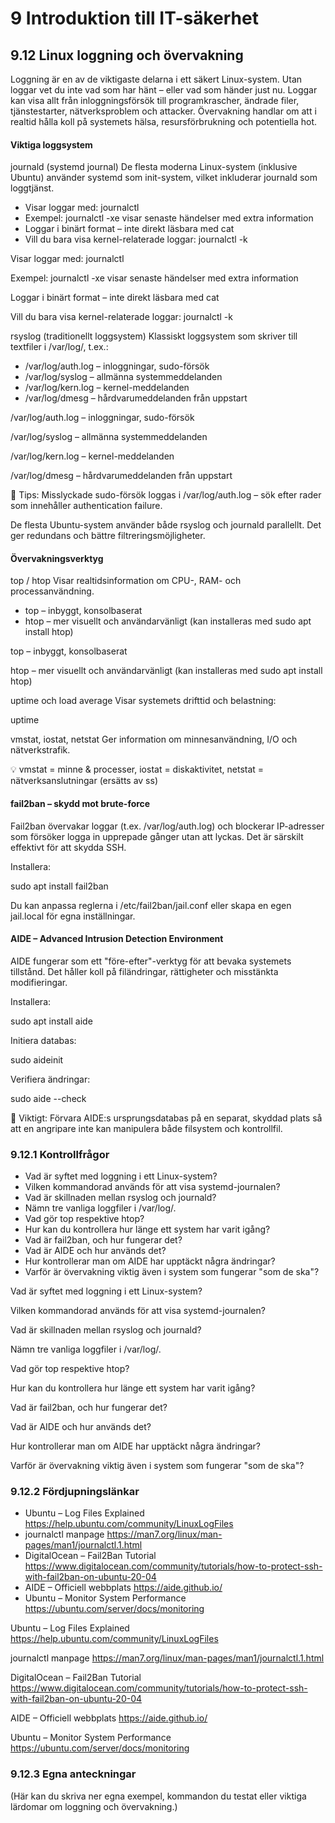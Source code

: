 # 9 Introduktion till IT-säkerhet

## 9.12 Linux loggning och övervakning

Loggning är en av de viktigaste delarna i ett säkert Linux-system. Utan loggar vet du inte vad som har hänt – eller vad som händer just nu. Loggar kan visa allt från inloggningsförsök till programkrascher, ändrade filer, tjänstestarter, nätverksproblem och attacker. Övervakning handlar om att i realtid hålla koll på systemets hälsa, resursförbrukning och potentiella hot.

#### Viktiga loggsystem

journald (systemd journal)
De flesta moderna Linux-system (inklusive Ubuntu) använder systemd som init-system, vilket inkluderar journald som loggtjänst.

- Visar loggar med: journalctl
- Exempel: journalctl -xe visar senaste händelser med extra information
- Loggar i binärt format – inte direkt läsbara med cat
- Vill du bara visa kernel-relaterade loggar: journalctl -k

Visar loggar med: journalctl

Exempel: journalctl -xe visar senaste händelser med extra information

Loggar i binärt format – inte direkt läsbara med cat

Vill du bara visa kernel-relaterade loggar: journalctl -k

rsyslog (traditionellt loggsystem)
Klassiskt loggsystem som skriver till textfiler i /var/log/, t.ex.:

- /var/log/auth.log – inloggningar, sudo-försök
- /var/log/syslog – allmänna systemmeddelanden
- /var/log/kern.log – kernel-meddelanden
- /var/log/dmesg – hårdvarumeddelanden från uppstart

/var/log/auth.log – inloggningar, sudo-försök

/var/log/syslog – allmänna systemmeddelanden

/var/log/kern.log – kernel-meddelanden

/var/log/dmesg – hårdvarumeddelanden från uppstart

📌 Tips: Misslyckade sudo-försök loggas i /var/log/auth.log – sök efter rader som innehåller authentication failure.

De flesta Ubuntu-system använder både rsyslog och journald parallellt. Det ger redundans och bättre filtreringsmöjligheter.

#### Övervakningsverktyg

top / htop
Visar realtidsinformation om CPU-, RAM- och processanvändning.

- top – inbyggt, konsolbaserat
- htop – mer visuellt och användarvänligt (kan installeras med sudo apt install htop)

top – inbyggt, konsolbaserat

htop – mer visuellt och användarvänligt (kan installeras med sudo apt install htop)

uptime och load average
Visar systemets drifttid och belastning:


uptime

vmstat, iostat, netstat
Ger information om minnesanvändning, I/O och nätverkstrafik.

💡 vmstat = minne & processer, iostat = diskaktivitet, netstat = nätverksanslutningar (ersätts av ss)

#### fail2ban – skydd mot brute-force

Fail2ban övervakar loggar (t.ex. /var/log/auth.log) och blockerar IP-adresser som försöker logga in upprepade gånger utan att lyckas. Det är särskilt effektivt för att skydda SSH.

Installera:

sudo apt install fail2ban

Du kan anpassa reglerna i /etc/fail2ban/jail.conf eller skapa en egen jail.local för egna inställningar.

#### AIDE – Advanced Intrusion Detection Environment

AIDE fungerar som ett "före-efter"-verktyg för att bevaka systemets tillstånd. Det håller koll på filändringar, rättigheter och misstänkta modifieringar.

Installera:

sudo apt install aide

Initiera databas:

sudo aideinit

Verifiera ändringar:

sudo aide --check

🔐 Viktigt: Förvara AIDE:s ursprungsdatabas på en separat, skyddad plats så att en angripare inte kan manipulera både filsystem och kontrollfil.



### 

### 9.12.1 Kontrollfrågor

- Vad är syftet med loggning i ett Linux-system?
- Vilken kommandorad används för att visa systemd-journalen?
- Vad är skillnaden mellan rsyslog och journald?
- Nämn tre vanliga loggfiler i /var/log/.
- Vad gör top respektive htop?
- Hur kan du kontrollera hur länge ett system har varit igång?
- Vad är fail2ban, och hur fungerar det?
- Vad är AIDE och hur används det?
- Hur kontrollerar man om AIDE har upptäckt några ändringar?
- Varför är övervakning viktig även i system som fungerar "som de ska"?

Vad är syftet med loggning i ett Linux-system?

Vilken kommandorad används för att visa systemd-journalen?

Vad är skillnaden mellan rsyslog och journald?

Nämn tre vanliga loggfiler i /var/log/.

Vad gör top respektive htop?

Hur kan du kontrollera hur länge ett system har varit igång?

Vad är fail2ban, och hur fungerar det?

Vad är AIDE och hur används det?

Hur kontrollerar man om AIDE har upptäckt några ändringar?

Varför är övervakning viktig även i system som fungerar "som de ska"?


### 

### 9.12.2 Fördjupningslänkar

- Ubuntu – Log Files Explained https://help.ubuntu.com/community/LinuxLogFiles
- journalctl manpage https://man7.org/linux/man-pages/man1/journalctl.1.html
- DigitalOcean – Fail2Ban Tutorial https://www.digitalocean.com/community/tutorials/how-to-protect-ssh-with-fail2ban-on-ubuntu-20-04
- AIDE – Officiell webbplats https://aide.github.io/
- Ubuntu – Monitor System Performance https://ubuntu.com/server/docs/monitoring

Ubuntu – Log Files Explained
 https://help.ubuntu.com/community/LinuxLogFiles

journalctl manpage
 https://man7.org/linux/man-pages/man1/journalctl.1.html

DigitalOcean – Fail2Ban Tutorial
 https://www.digitalocean.com/community/tutorials/how-to-protect-ssh-with-fail2ban-on-ubuntu-20-04

AIDE – Officiell webbplats
 https://aide.github.io/

Ubuntu – Monitor System Performance
 https://ubuntu.com/server/docs/monitoring


### 

### 9.12.3 Egna anteckningar

(Här kan du skriva ner egna exempel, kommandon du testat eller viktiga lärdomar om loggning och övervakning.)

